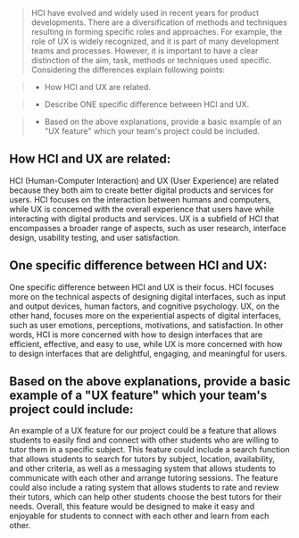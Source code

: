 


>HCI have evolved and widely used in recent years for product developments. There are a diversification of methods and techniques resulting in forming specific roles and approaches. For example, the role of UX is widely recognized, and it is part of many development teams and processes. However, it is important to have a clear distinction of the aim, task, methods or techniques used specific. Considering the differences explain following points:

> -   How HCI and UX are related.
    
> -   Describe ONE specific difference between HCI and UX.
    
> -   Based on the above explanations, provide a basic example of an "UX feature" which your team's project could be included.
    

  

## How HCI and UX are related:

HCI (Human-Computer Interaction) and UX (User Experience) are related because they both aim to create better digital products and services for users. HCI focuses on the interaction between humans and computers, while UX is concerned with the overall experience that users have while interacting with digital products and services. UX is a subfield of HCI that encompasses a broader range of aspects, such as user research, interface design, usability testing, and user satisfaction.

  

## One specific difference between HCI and UX:

One specific difference between HCI and UX is their focus. HCI focuses more on the technical aspects of designing digital interfaces, such as input and output devices, human factors, and cognitive psychology. UX, on the other hand, focuses more on the experiential aspects of digital interfaces, such as user emotions, perceptions, motivations, and satisfaction. In other words, HCI is more concerned with how to design interfaces that are efficient, effective, and easy to use, while UX is more concerned with how to design interfaces that are delightful, engaging, and meaningful for users.

  

## Based on the above explanations, provide a basic example of a "UX feature" which your team's project could include:

  

An example of a UX feature for our project could be a feature that allows students to easily find and connect with other students who are willing to tutor them in a specific subject. This feature could include a search function that allows students to search for tutors by subject, location, availability, and other criteria, as well as a messaging system that allows students to communicate with each other and arrange tutoring sessions. The feature could also include a rating system that allows students to rate and review their tutors, which can help other students choose the best tutors for their needs. Overall, this feature would be designed to make it easy and enjoyable for students to connect with each other and learn from each other.
